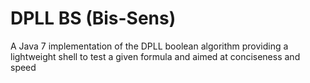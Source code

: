 # DPLL BS (Bis-Sens)

A Java 7 implementation of the DPLL boolean algorithm 
providing a lightweight shell to test a given formula 
and aimed at conciseness and speed